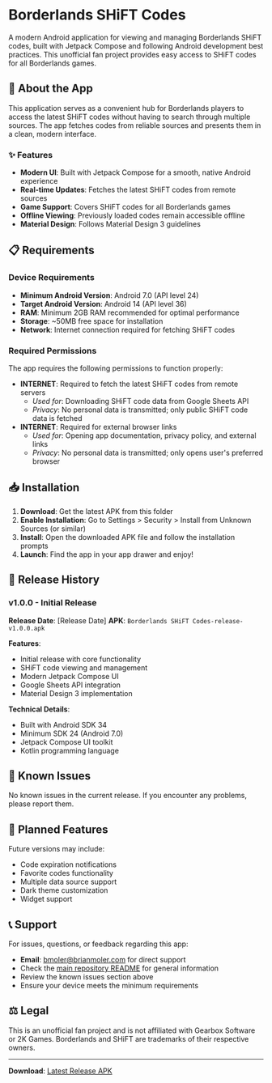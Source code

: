 # Borderlands SHiFT Codes

A modern Android application for viewing and managing Borderlands SHiFT codes, built with Jetpack Compose and following Android development best practices. This unofficial fan project provides easy access to SHiFT codes for all Borderlands games.

## 📱 About the App

This application serves as a convenient hub for Borderlands players to access the latest SHiFT codes without having to search through multiple sources. The app fetches codes from reliable sources and presents them in a clean, modern interface.

### ✨ Features

- **Modern UI**: Built with Jetpack Compose for a smooth, native Android experience
- **Real-time Updates**: Fetches the latest SHiFT codes from remote sources
- **Game Support**: Covers SHiFT codes for all Borderlands games
- **Offline Viewing**: Previously loaded codes remain accessible offline
- **Material Design**: Follows Material Design 3 guidelines

## 📋 Requirements

### Device Requirements
- **Minimum Android Version**: Android 7.0 (API level 24)
- **Target Android Version**: Android 14 (API level 36)
- **RAM**: Minimum 2GB RAM recommended for optimal performance
- **Storage**: ~50MB free space for installation
- **Network**: Internet connection required for fetching SHiFT codes

### Required Permissions
The app requires the following permissions to function properly:
- **INTERNET**: Required to fetch the latest SHiFT codes from remote servers
  - *Used for*: Downloading SHiFT code data from Google Sheets API
  - *Privacy*: No personal data is transmitted; only public SHiFT code data is fetched
- **INTERNET**: Required for external browser links
  - *Used for*: Opening app documentation, privacy policy, and external links
  - *Privacy*: No personal data is transmitted; only opens user's preferred browser

## 📥 Installation

1. **Download**: Get the latest APK from this folder
2. **Enable Installation**: Go to Settings > Security > Install from Unknown Sources (or similar)
3. **Install**: Open the downloaded APK file and follow the installation prompts
4. **Launch**: Find the app in your app drawer and enjoy!

## 🔄 Release History

### v1.0.0 - Initial Release
**Release Date**: [Release Date]
**APK**: `Borderlands SHiFT Codes-release-v1.0.0.apk`

**Features**:
- Initial release with core functionality
- SHiFT code viewing and management
- Modern Jetpack Compose UI
- Google Sheets API integration
- Material Design 3 implementation

**Technical Details**:
- Built with Android SDK 34
- Minimum SDK 24 (Android 7.0)
- Jetpack Compose UI toolkit
- Kotlin programming language

## 🐛 Known Issues

No known issues in the current release. If you encounter any problems, please report them.

## 🔮 Planned Features

Future versions may include:
- Code expiration notifications
- Favorite codes functionality
- Multiple data source support
- Dark theme customization
- Widget support

## 📞 Support

For issues, questions, or feedback regarding this app:
- **Email**: bmoler@brianmoler.com for direct support
- Check the [main repository README](../README.md) for general information
- Review the known issues section above
- Ensure your device meets the minimum requirements

## ⚖️ Legal

This is an unofficial fan project and is not affiliated with Gearbox Software or 2K Games. Borderlands and SHiFT are trademarks of their respective owners.

---

**Download**: [Latest Release APK](./Borderlands%20SHiFT%20Codes-release-v1.0.0.apk)
